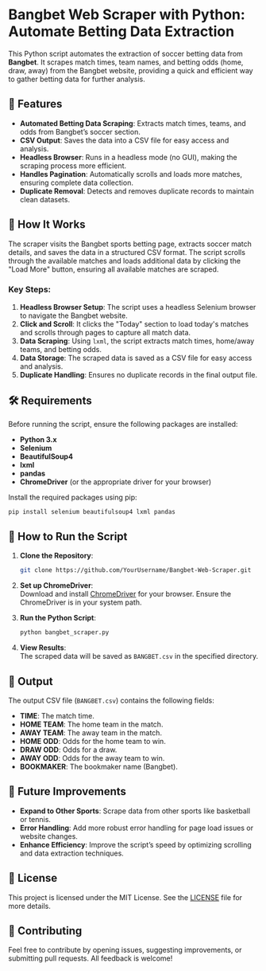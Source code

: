 # Bangbet Web Scraper with Python: Automate Betting Data Extraction

This Python script automates the extraction of soccer betting data from **Bangbet**. It scrapes match times, team names, and betting odds (home, draw, away) from the Bangbet website, providing a quick and efficient way to gather betting data for further analysis.

## 📌 Features

- **Automated Betting Data Scraping**: Extracts match times, teams, and odds from Bangbet’s soccer section.
- **CSV Output**: Saves the data into a CSV file for easy access and analysis.
- **Headless Browser**: Runs in a headless mode (no GUI), making the scraping process more efficient.
- **Handles Pagination**: Automatically scrolls and loads more matches, ensuring complete data collection.
- **Duplicate Removal**: Detects and removes duplicate records to maintain clean datasets.

## 🚀 How It Works

The scraper visits the Bangbet sports betting page, extracts soccer match details, and saves the data in a structured CSV format. The script scrolls through the available matches and loads additional data by clicking the "Load More" button, ensuring all available matches are scraped.

### Key Steps:

1. **Headless Browser Setup**: The script uses a headless Selenium browser to navigate the Bangbet website.
2. **Click and Scroll**: It clicks the "Today" section to load today's matches and scrolls through pages to capture all match data.
3. **Data Scraping**: Using `lxml`, the script extracts match times, home/away teams, and betting odds.
4. **Data Storage**: The scraped data is saved as a CSV file for easy access and analysis.
5. **Duplicate Handling**: Ensures no duplicate records in the final output file.

## 🛠️ Requirements

Before running the script, ensure the following packages are installed:

- **Python 3.x**
- **Selenium**
- **BeautifulSoup4**
- **lxml**
- **pandas**
- **ChromeDriver** (or the appropriate driver for your browser)

Install the required packages using pip:
```bash
pip install selenium beautifulsoup4 lxml pandas
```

## 🏃 How to Run the Script

1. **Clone the Repository**:
   ```bash
   git clone https://github.com/YourUsername/Bangbet-Web-Scraper.git
   ```

2. **Set up ChromeDriver**:  
   Download and install [ChromeDriver](https://sites.google.com/a/chromium.org/chromedriver/) for your browser. Ensure the ChromeDriver is in your system path.

3. **Run the Python Script**:
   ```bash
   python bangbet_scraper.py
   ```

4. **View Results**:  
   The scraped data will be saved as `BANGBET.csv` in the specified directory.

## 📁 Output

The output CSV file (`BANGBET.csv`) contains the following fields:
- **TIME**: The match time.
- **HOME TEAM**: The home team in the match.
- **AWAY TEAM**: The away team in the match.
- **HOME ODD**: Odds for the home team to win.
- **DRAW ODD**: Odds for a draw.
- **AWAY ODD**: Odds for the away team to win.
- **BOOKMAKER**: The bookmaker name (Bangbet).

## 🔧 Future Improvements

- **Expand to Other Sports**: Scrape data from other sports like basketball or tennis.
- **Error Handling**: Add more robust error handling for page load issues or website changes.
- **Enhance Efficiency**: Improve the script’s speed by optimizing scrolling and data extraction techniques.

## 📝 License

This project is licensed under the MIT License. See the [LICENSE](LICENSE) file for more details.

## 🤝 Contributing

Feel free to contribute by opening issues, suggesting improvements, or submitting pull requests. All feedback is welcome!
